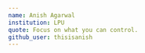 ```yaml
---
name: Anish Agarwal
institution: LPU
quote: Focus on what you can control.
github_user: thisisanish
---
```

